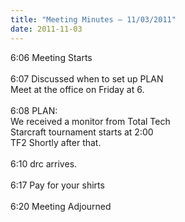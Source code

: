 ```yaml
---
title: "Meeting Minutes – 11/03/2011"
date: 2011-11-03
---
```

6:06 Meeting Starts<br />
<br />
6:07 Discussed when to set up PLAN<br />
        Meet at the office on Friday at 6.<br />
<br />
6:08 PLAN:<br />
        We received a monitor from Total Tech<br />
        Starcraft tournament starts at 2:00<br />
        TF2 Shortly after that.<br />
<br />
6:10 drc arrives.<br />
<br />
6:17 Pay for your shirts<br />
<br />
6:20 Meeting Adjourned
